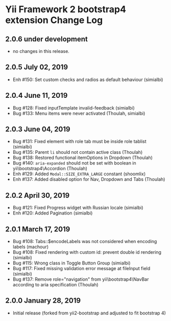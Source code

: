 Yii Framework 2 bootstrap4 extension Change Log
==============================================

2.0.6 under development
-----------------------

- no changes in this release.


2.0.5 July 02, 2019
-------------------

- Enh #150: Set custom checks and radios as default behaviour (simialbi)


2.0.4 June 11, 2019
-------------------

- Bug #128: Fixed inputTemplate invalid-feedback (simialbi)
- Bug #133: Menu items were never activated (Thoulah, simialbi)


2.0.3 June 04, 2019
-------------------

- Bug #131: Fixed element with role tab must be inside role tablist (simialbi)
- Bug #135: Parent `li` should not contain active class (Thoulah)
- Bug #138: Restored functional itemOptions in Dropdown (Thoulah)
- Bug #140: `aria-expanded` should not be set with boolean in yii\bootstrap4\Accordion (Thoulah)
- Enh #129: Added `Modal::SIZE_EXTRA_LARGE` constant (shoomlix)
- Enh #137: Added disabled option for Nav, Dropdown and Tabs (Thoulah)


2.0.2 April 30, 2019
--------------------

- Bug #121: Fixed Progress widget with Russian locale (simialbi)
- Enh #120: Added Pagination (simialbi)


2.0.1 March 17, 2019
--------------------

- Bug #108: Tabs::$encodeLabels was not considered when encoding labels (machour)
- Bug #108: Fixed rendering with custom id: prevent double id rendering (simialbi)
- Bug #115: Wrong class in Toggle Button Group (simialbi)
- Bug #117: Fixed missing validation error message at fileInput field (simialbi)
- Bug #137: Remove role="navigation" from yii\bootstrap4\NavBar according to aria specification (Thoulah)


2.0.0 January 28, 2019
----------------------

- Initial release (forked from yii2-bootstrap and adjusted to fit bootstrap 4)
